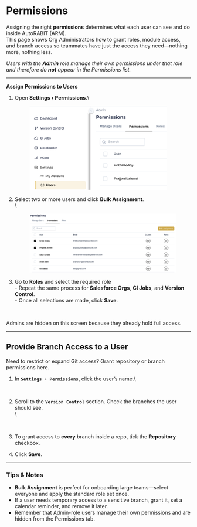 # Permissions

Assigning the right **permissions** determines what each user can see and do inside AutoRABIT (ARM).\
This page shows Org Administrators how to grant roles, module access, and branch access so teammates have just the access they need—nothing more, nothing less.

_Users with the **Admin** role manage their own permissions under that role and therefore do **not** appear in the Permissions list._

***

**Assign Permissions to Users**

1.  Open **Settings › Permissions**.\


    <figure><img src="../../../../.gitbook/assets/image (7) (1) (1) (1) (1).png" alt="" width="375"><figcaption></figcaption></figure>
2.  Select two or more users and click **Bulk Assignment**.\
    \


    <figure><img src="../../../../.gitbook/assets/image (8) (1) (1) (1).png" alt=""><figcaption></figcaption></figure>
3. Go to **Roles** and select the required role\
   \- Repeat the same process for **Salesforce Orgs**, **CI Jobs**, and **Version Control**.\
   \- Once all selections are made, click **Save**.

<figure><img src="../../../../.gitbook/assets/Screenshot 2025-08-16 at 3.14.41 PM.png" alt="" width="563"><figcaption></figcaption></figure>

Admins are hidden on this screen because they already hold full access.



***

## Provide Branch Access to a User <a href="#to-provide-branch-access-to-a-user" id="to-provide-branch-access-to-a-user"></a>

Need to restrict or expand Git access? Grant repository or branch permissions here.

1.  In **`Settings › Permissions`**, click the user’s name.\


    <figure><img src="../../../../.gitbook/assets/Screenshot 2025-08-16 at 7.39.55 PM.png" alt="" width="563"><figcaption></figcaption></figure>
2.  Scroll to the **`Version Control`** section. Check the branches the user should see.\
    \


    <figure><img src="../../../../.gitbook/assets/Screenshot 2025-08-16 at 7.38.10 PM.png" alt="" width="563"><figcaption></figcaption></figure>
3. To grant access to **every** branch inside a repo, tick the **Repository** checkbox.
4. Click **Save**.

***

### Tips & Notes

* **Bulk Assignment** is perfect for onboarding large teams—select everyone and apply the standard role set once.
* If a user needs temporary access to a sensitive branch, grant it, set a calendar reminder, and remove it later.
* Remember that Admin-role users manage their own permissions and are hidden from the Permissions tab.
